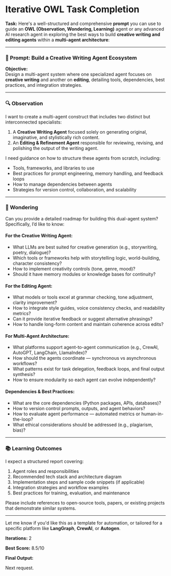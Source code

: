 # Iterative OWL Task Completion

**Task:** Here's a well-structured and comprehensive **prompt** you can use to guide an **OWL (Observation, Wondering, Learning)** agent or any advanced AI research agent in exploring the best ways to build **creative writing and editing agents** within a **multi-agent architecture**:

---

### 🧠 Prompt: Build a Creative Writing Agent Ecosystem

**Objective:**  
Design a multi-agent system where one specialized agent focuses on **creative writing** and another on **editing**, detailing tools, dependencies, best practices, and integration strategies.

---

### 🔍 Observation
I want to create a multi-agent construct that includes two distinct but interconnected specialists:
1. A **Creative Writing Agent** focused solely on generating original, imaginative, and stylistically rich content.
2. An **Editing & Refinement Agent** responsible for reviewing, revising, and polishing the output of the writing agent.

I need guidance on how to structure these agents from scratch, including:
- Tools, frameworks, and libraries to use
- Best practices for prompt engineering, memory handling, and feedback loops
- How to manage dependencies between agents
- Strategies for version control, collaboration, and scalability

---

### 🤔 Wondering
Can you provide a detailed roadmap for building this dual-agent system? Specifically, I’d like to know:

#### For the Creative Writing Agent:
- What LLMs are best suited for creative generation (e.g., storywriting, poetry, dialogue)?
- Which tools or frameworks help with storytelling logic, world-building, character consistency?
- How to implement creativity controls (tone, genre, mood)?
- Should it have memory modules or knowledge bases for continuity?

#### For the Editing Agent:
- What models or tools excel at grammar checking, tone adjustment, clarity improvement?
- How to integrate style guides, voice consistency checks, and readability metrics?
- Can it provide iterative feedback or suggest alternative phrasings?
- How to handle long-form content and maintain coherence across edits?

#### For Multi-Agent Architecture:
- What platforms support agent-to-agent communication (e.g., CrewAI, AutoGPT, LangChain, LlamaIndex)?
- How should the agents coordinate — synchronous vs asynchronous workflows?
- What patterns exist for task delegation, feedback loops, and final output synthesis?
- How to ensure modularity so each agent can evolve independently?

#### Dependencies & Best Practices:
- What are the core dependencies (Python packages, APIs, databases)?
- How to version control prompts, outputs, and agent behaviors?
- How to evaluate agent performance — automated metrics or human-in-the-loop?
- What ethical considerations should be addressed (e.g., plagiarism, bias)?

---

### 📚 Learning Outcomes
I expect a structured report covering:
1. Agent roles and responsibilities
2. Recommended tech stack and architecture diagram
3. Implementation steps and sample code snippets (if applicable)
4. Integration strategies and workflow examples
5. Best practices for training, evaluation, and maintenance

Please include references to open-source tools, papers, or existing projects that demonstrate similar systems.

---

Let me know if you'd like this as a template for automation, or tailored for a specific platform like **LangGraph**, **CrewAI**, or **Autogen**.

**Iterations:** 2

**Best Score:** 8.5/10

**Final Output:**

Next request.
